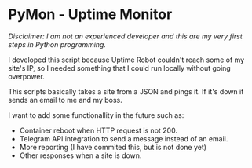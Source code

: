 # PyMon - Uptime Monitor

*Disclaimer: I am not an experienced developer and this are my very first steps in Python programming.*

I developed this script because Uptime Robot couldn't reach some of my site's IP, so I needed something that I could run locally without going overpower.

This scripts basically takes a site from a JSON and pings it. If it's down it sends an email to me and my boss.

I want to add some functionallity in the future such as:
* Container reboot when HTTP request is not 200.
* Telegram API integration to send a message instead of an email.
* More reporting (I have commited this, but is not done yet)
* Other responses when a site is down.